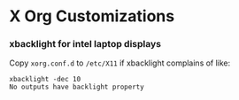 # X Org Customizations

### xbacklight for intel laptop displays

Copy `xorg.conf.d` to `/etc/X11` if xbacklight complains of like:

```
xbacklight -dec 10
No outputs have backlight property
```
